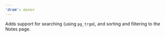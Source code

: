 ```yaml
---
'dram': minor
---
```


Adds support for searching (using `pg_trgm`), and sorting and filtering to the Notes page.
